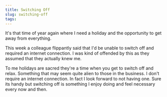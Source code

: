 ```yaml
---
title: Switching Off
slug: switching-off
tags:
---
```

It's that time of year again where I need a holiday and the opportunity to get away from everything.

 This week a colleague flippantly said that I'd be unable to switch off and required an internet connection. I was kind of offended by this as they assumed that they actually knew me.

To me holidays are sacred they're a time when you get to switch off and relax. Something that may seem quite alien to those in the business. I don't require an internet connection. In fact I look forward to not having one. Sure its handy but switching off is something I enjoy doing and feel necessary every now and then.
